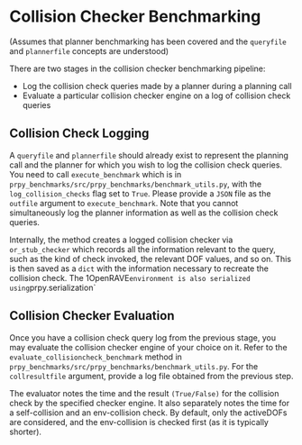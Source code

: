# Collision Checker Benchmarking
(Assumes that planner benchmarking has been covered and the `queryfile` and `plannerfile` concepts are understood)

There are two stages in the collision checker benchmarking pipeline:
* Log the collision check queries made by a planner during a planning call
* Evaluate a particular collision checker engine on a log of collision check queries

## Collision Check Logging
A `queryfile` and `plannerfile` should already exist to represent the planning call and the planner for which you wish to log the collision check queries. You need to call `execute_benchmark` which is in `prpy_benchmarks/src/prpy_benchmarks/benchmark_utils.py`, with the `log_collision_checks` flag set to `True`. Please provide a `JSON` file as the `outfile` argument to `execute_benchmark`. Note that you cannot simultaneously log the planner information as well as the collision check queries.

Internally, the method creates a logged collision checker via `or_stub_checker` which records all the information relevant to the query, such as the kind of check invoked, the relevant DOF values, and so on. This is then saved as a `dict` with the information necessary to recreate the collision check. The 1OpenRAVE` environment is also serialized using `prpy.serialization`

## Collision Checker Evaluation
Once you have a collision check query log from the previous stage, you may evaluate the collision checker engine of your choice on it. Refer to the `evaluate_collisioncheck_benchmark` method in `prpy_benchmarks/src/prpy_benchmarks/benchmark_utils.py`. For the `collresultfile` argument, provide a log file obtained from the previous step.

The evaluator notes the time and the result `(True/False)` for the collision check by the specified checker engine. It also separately notes the time for a self-collision and an env-collision check. By default, only the activeDOFs are considered, and the env-collision is checked first (as it is typically shorter).